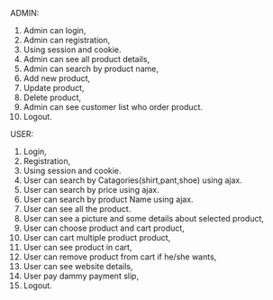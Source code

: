 ADMIN:
1.	Admin can login,
2.	Admin can  registration,
3.	Using session and cookie.
4.	Admin can see all product details,
5.	Admin can  search by product name,
6.	Add new product,
7.	Update product,
8.	Delete product,
9.	Admin can see customer list who order product.
10.	Logout.

USER:
1.	Login,
2.	Registration,
3.	Using session and cookie.
4.	User can search by Catagories(shirt,pant,shoe) using ajax.
5.	User can search by price using ajax.
6.	User can search by product Name using ajax.
7.	User can see all the product.
8.	User can see a picture and some details about selected product,
9.	User can choose product and cart product,
10.	User can cart multiple product product,
11.	User can see product in cart,
12.	User can remove product from cart if he/she wants,
13.	User can see website details,
14.	User pay dammy payment slip,
15.	Logout.
